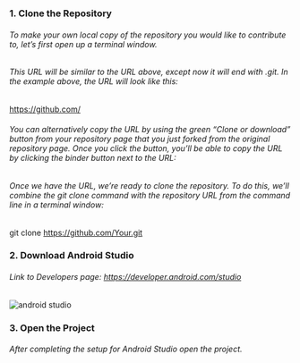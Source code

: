 ### 1. Clone the Repository
###### To make your own local copy of the repository you would like to contribute to, let’s first open up a terminal window.

###### This URL will be similar to the URL above, except now it will end with .git. In the example above, the URL will look like this:

https://github.com/

###### You can alternatively copy the URL by using the green “Clone or download” button from your repository page that you just forked from the original repository page. Once you click the button, you’ll be able to copy the URL by clicking the binder button next to the URL:


###### Once we have the URL, we’re ready to clone the repository. To do this, we’ll combine the git clone command with the repository URL from the command line in a terminal window:

git clone https://github.com/Your.git
### 2. Download Android Studio
###### Link to Developers page: https://developer.android.com/studio

![android studio](https://user-images.githubusercontent.com/55213645/96348578-7efd5500-10c7-11eb-8b6f-12e231721e17.png)

### 3. Open the Project
###### After completing the setup for Android Studio open the project.
